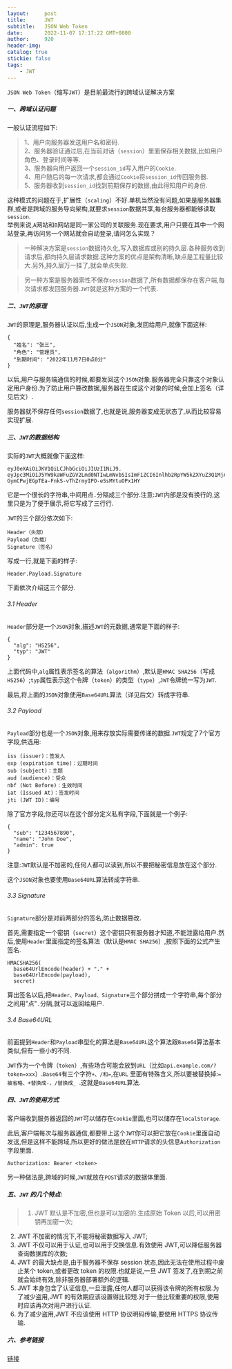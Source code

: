 ```yaml
---
layout:     post
title:      JWT
subtitle:  	JSON Web Token
date:       2022-11-07 17:17:22 GMT+0800
author:     920
header-img: 
catalog: true
stickie: false
tags:
    - JWT
---
```


`JSON Web Token`（缩写`JWT`）是目前最流行的跨域认证解决方案

##### 一、跨域认证问题

一般认证流程如下:
>1、用户向服务器发送用户名和密码.  
2、服务器验证通过后,在当前对话（`session`）里面保存相关数据,比如用户角色、登录时间等等.  
3、服务器向用户返回一个`session_id`写入用户的`Cookie`.  
4、用户随后的每一次请求,都会通过`Cookie`将`session_id`传回服务器.  
5、服务器收到`session_id`找到前期保存的数据,由此得知用户的身份.  

这种模式的问题在于,扩展性（`scaling`）不好.单机当然没有问题,如果是服务器集群,或者是跨域的服务导向架构,就要求`session`数据共享,每台服务器都能够读取`session`.  
举例来说,`A`网站和`B`网站是同一家公司的关联服务.现在要求,用户只要在其中一个网站登录,再访问另一个网站就会自动登录,请问怎么实现？  

>一种解决方案是`session`数据持久化,写入数据库或别的持久层.各种服务收到请求后,都向持久层请求数据.这种方案的优点是架构清晰,缺点是工程量比较大.另外,持久层万一挂了,就会单点失败.  

>另一种方案是服务器索性不保存`session`数据了,所有数据都保存在客户端,每次请求都发回服务器.`JWT`就是这种方案的一个代表.


##### 二、`JWT`的原理

`JWT`的原理是,服务器认证以后,生成一个`JSON`对象,发回给用户,就像下面这样:
```
{
  "姓名": "张三",
  "角色": "管理员",
  "到期时间": "2022年11月7日0点0分"
}
```

以后,用户与服务端通信的时候,都要发回这个`JSON`对象.服务器完全只靠这个对象认定用户身份.为了防止用户篡改数据,服务器在生成这个对象的时候,会加上签名（详见后文）.

服务器就不保存任何`session`数据了,也就是说,服务器变成无状态了,从而比较容易实现扩展.


##### 三、`JWT`的数据结构

实际的`JWT`大概就像下面这样:

```
eyJ0eXAiOiJKV1QiLCJhbGciOiJIUzI1NiJ9.
eyJpc3MiOiJ5YW9kaWFuZGV2Lmd0NTIwLmNvbSIsImF1ZCI6Inlhb2RpYW5kZXYuZ3Q1MjAuY29tIiwiaWF0IjoxNjY3ODA5NDE2LCJuYmYiOjE2Njc4MDk0MTYsImV4cCI6MTY2ODQxNDIxNiwianRpIjpbMzgsInVzZXIiXX0.
GymCPwjEGpTEa-FnkS-vThZrmyIPO-eSsMYtuOPx1HY
```

它是一个很长的字符串,中间用点`.`分隔成三个部分.注意:`JWT`内部是没有换行的,这里只是为了便于展示,将它写成了三行行.

`JWT`的三个部分依次如下:
```
Header（头部）
Payload（负载）
Signature（签名）
```

写成一行,就是下面的样子:

```
Header.Payload.Signature
```

下面依次介绍这三个部分.

###### 3.1 Header
`Header`部分是一个`JSON`对象,描述`JWT`的元数据,通常是下面的样子:

```
{
  "alg": "HS256",
  "typ": "JWT"
}
```
上面代码中,`alg`属性表示签名的算法（`algorithm`）,默认是`HMAC SHA256`（写成 `HS256`）;`typ`属性表示这个令牌（`token`）的类型（`type`）,`JWT`令牌统一写为`JWT`.

最后,将上面的`JSON`对象使用`Base64URL`算法（详见后文）转成字符串.

###### 3.2 Payload
`Payload`部分也是一个`JSON`对象,用来存放实际需要传递的数据.`JWT`规定了7个官方字段,供选用:

```
iss (issuer)：签发人
exp (expiration time)：过期时间
sub (subject)：主题
aud (audience)：受众
nbf (Not Before)：生效时间
iat (Issued At)：签发时间
jti (JWT ID)：编号
```
除了官方字段,你还可以在这个部分定义私有字段,下面就是一个例子:

```
{
  "sub": "1234567890",
  "name": "John Doe",
  "admin": true
}
```
注意:`JWT`默认是不加密的,任何人都可以读到,所以不要把秘密信息放在这个部分.

这个`JSON`对象也要使用`Base64URL`算法转成字符串.

###### 3.3 Signature
`Signature`部分是对前两部分的签名,防止数据篡改.

首先,需要指定一个密钥（`secret`）这个密钥只有服务器才知道,不能泄露给用户.然后,使用`Header`里面指定的签名算法（默认是`HMAC SHA256`）,按照下面的公式产生签名.

```
HMACSHA256(
  base64UrlEncode(header) + "." +
  base64UrlEncode(payload),
  secret)
```
算出签名以后,把`Header、Payload、Signature`三个部分拼成一个字符串,每个部分之间用"点"`.`分隔,就可以返回给用户.

###### 3.4 Base64URL
前面提到`Header`和`Payload`串型化的算法是`Base64URL`这个算法跟`Base64`算法基本类似,但有一些小的不同.

`JWT`作为一个令牌（`token`）,有些场合可能会放到`URL`（比如`api.example.com/?token=xxx`）.`Base64`有三个字符`+、/和=`,在`URL` 里面有特殊含义,所以要被替换掉:`=被省略、+替换成-，/替换成_ `.这就是`Base64URL`算法.

##### 四、`JWT`的使用方式
客户端收到服务器返回的`JWT`可以储存在`Cookie`里面,也可以储存在`localStorage`.

此后,客户端每次与服务器通信,都要带上这个`JWT`你可以把它放在`Cookie`里面自动发送,但是这样不能跨域,所以更好的做法是放在`HTTP`请求的头信息`Authorization`字段里面.

```
Authorization: Bearer <token>
```
另一种做法是,跨域的时候,`JWT`就放在`POST`请求的数据体里面.

##### 五、`JWT` 的几个特点:
>1. JWT 默认是不加密,但也是可以加密的.生成原始 Token 以后,可以用密钥再加密一次;  
2. JWT 不加密的情况下,不能将秘密数据写入 JWT;
3. JWT 不仅可以用于认证,也可以用于交换信息.有效使用 JWT,可以降低服务器查询数据库的次数;  
4. JWT 的最大缺点是,由于服务器不保存 session 状态,因此无法在使用过程中废止某个 token,或者更改 token 的权限.也就是说,一旦 JWT 签发了,在到期之前就会始终有效,除非服务器部署额外的逻辑.  
5. JWT 本身包含了认证信息,一旦泄露,任何人都可以获得该令牌的所有权限.为了减少盗用,JWT 的有效期应该设置得比较短.对于一些比较重要的权限,使用时应该再次对用户进行认证.  
6. 为了减少盗用,JWT 不应该使用 HTTP 协议明码传输,要使用 HTTPS 协议传输.

##### 六、参考链接

[链接](https://www.ruanyifeng.com/blog/2018/07/json_web_token-tutorial.html)















